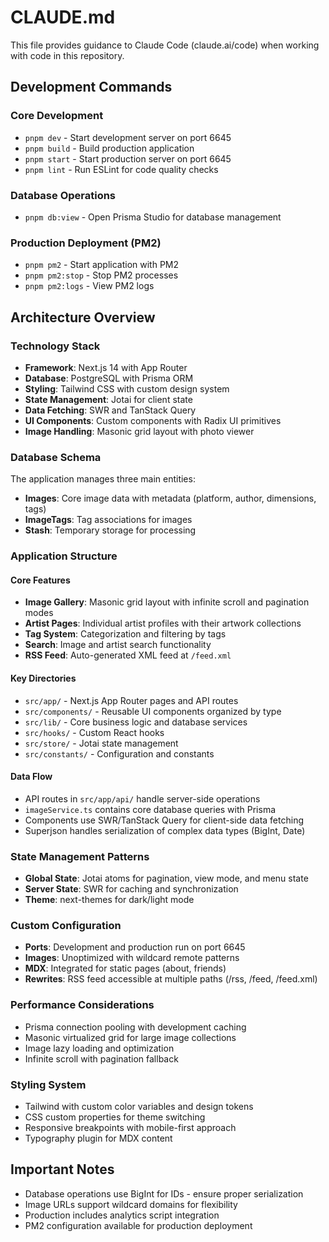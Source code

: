 # CLAUDE.md

This file provides guidance to Claude Code (claude.ai/code) when working with code in this repository.

## Development Commands

### Core Development
- `pnpm dev` - Start development server on port 6645
- `pnpm build` - Build production application
- `pnpm start` - Start production server on port 6645
- `pnpm lint` - Run ESLint for code quality checks

### Database Operations
- `pnpm db:view` - Open Prisma Studio for database management

### Production Deployment (PM2)
- `pnpm pm2` - Start application with PM2
- `pnpm pm2:stop` - Stop PM2 processes  
- `pnpm pm2:logs` - View PM2 logs

## Architecture Overview

### Technology Stack
- **Framework**: Next.js 14 with App Router
- **Database**: PostgreSQL with Prisma ORM
- **Styling**: Tailwind CSS with custom design system
- **State Management**: Jotai for client state
- **Data Fetching**: SWR and TanStack Query
- **UI Components**: Custom components with Radix UI primitives
- **Image Handling**: Masonic grid layout with photo viewer

### Database Schema
The application manages three main entities:
- **Images**: Core image data with metadata (platform, author, dimensions, tags)
- **ImageTags**: Tag associations for images
- **Stash**: Temporary storage for processing

### Application Structure

#### Core Features
- **Image Gallery**: Masonic grid layout with infinite scroll and pagination modes
- **Artist Pages**: Individual artist profiles with their artwork collections
- **Tag System**: Categorization and filtering by tags
- **Search**: Image and artist search functionality
- **RSS Feed**: Auto-generated XML feed at `/feed.xml`

#### Key Directories
- `src/app/` - Next.js App Router pages and API routes
- `src/components/` - Reusable UI components organized by type
- `src/lib/` - Core business logic and database services
- `src/hooks/` - Custom React hooks
- `src/store/` - Jotai state management
- `src/constants/` - Configuration and constants

#### Data Flow
- API routes in `src/app/api/` handle server-side operations
- `imageService.ts` contains core database queries with Prisma
- Components use SWR/TanStack Query for client-side data fetching
- Superjson handles serialization of complex data types (BigInt, Date)

### State Management Patterns
- **Global State**: Jotai atoms for pagination, view mode, and menu state
- **Server State**: SWR for caching and synchronization
- **Theme**: next-themes for dark/light mode

### Custom Configuration
- **Ports**: Development and production run on port 6645
- **Images**: Unoptimized with wildcard remote patterns
- **MDX**: Integrated for static pages (about, friends)
- **Rewrites**: RSS feed accessible at multiple paths (/rss, /feed, /feed.xml)

### Performance Considerations
- Prisma connection pooling with development caching
- Masonic virtualized grid for large image collections
- Image lazy loading and optimization
- Infinite scroll with pagination fallback

### Styling System
- Tailwind with custom color variables and design tokens
- CSS custom properties for theme switching
- Responsive breakpoints with mobile-first approach
- Typography plugin for MDX content

## Important Notes
- Database operations use BigInt for IDs - ensure proper serialization
- Image URLs support wildcard domains for flexibility
- Production includes analytics script integration
- PM2 configuration available for production deployment